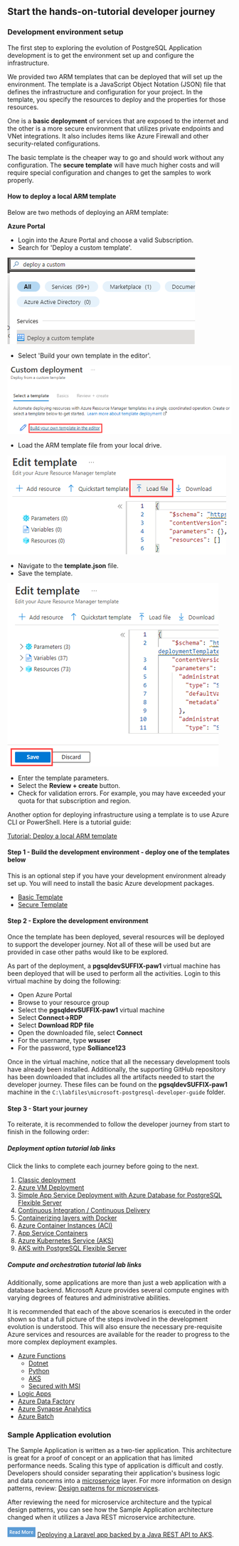 ## Start the hands-on-tutorial developer journey

### Development environment setup

The first step to exploring the evolution of PostgreSQL Application development is to get the environment set up and configure the infrastructure.

We provided two ARM templates that can be deployed that will set up the environment.  The template is a JavaScript Object Notation (JSON) file that defines the infrastructure and configuration for your project. In the template, you specify the resources to deploy and the properties for those resources.

One is a **basic deployment** of services that are exposed to the internet and the other is a more secure environment that utilizes private endpoints and VNet integrations.  It also includes items like Azure Firewall and other security-related configurations.

The basic template is the cheaper way to go and should work without any configuration.  The **secure template** will have much higher costs and will require special configuration and changes to get the samples to work properly.

#### How to deploy a local ARM template

Below are two methods of deploying an ARM template:

**Azure Portal**

- Login into the Azure Portal and choose a valid Subscription.
- Search for 'Deploy a custom template'.

![This image shows how to enter the Deploy a custom template wizard in the Azure portal.](media/search-for-custom-template.png "Entering the Deploy a custom template wizard")

- Select 'Build your own template in the editor'.

![This image shows the Build your own template in the editor button.](media/build-your-own-custom-template.png "Build your own template in the editor")

- Load the ARM template file from your local drive.

![This image shows how to load the ARM template from the local drive.](media/load-local-arm-template.png "Loading the ARM template")

- Navigate to the **template.json** file.
- Save the template.

![This image shows how to save the ARM template in the editor.](media/save-the-template.png "Saving the ARM template in the Azure editor")

- Enter the template parameters.
- Select the **Review + create** button.
- Check for validation errors. For example, you may have exceeded your quota for that subscription and region.

Another option for deploying infrastructure using a template is to use Azure CLI or PowerShell.  Here is a tutorial guide:

[Tutorial: Deploy a local ARM template](https://learn.microsoft.com/azure/azure-resource-manager/templates/deployment-tutorial-local-template?tabs=azure-cli)

#### Step 1 - Build the development environment - deploy one of the templates below

This is an optional step if you have your development environment already set up. You will need to install the basic Azure development packages.

- [Basic Template](https://github.com/Azure/azure-PostgreSQL/tree/master/DeveloperGuide/step-0-create-development-vm/basic-template/template.json)
- [Secure Template](https://github.com/Azure/azure-PostgreSQL/tree/master/DeveloperGuide/step-0-create-development-vm/basic-template/template-secure.json)

#### Step 2 - Explore the development environment

Once the template has been deployed, several resources will be deployed to support the developer journey.  Not all of these will be used but are provided in case other paths would like to be explored.

As part of the deployment, a **pgsqldevSUFFIX-paw1** virtual machine has been deployed that will be used to perform all the activities.  Login to this virtual machine by doing the following:

- Open Azure Portal
- Browse to your resource group
- Select the **pgsqldevSUFFIX-paw1** virtual machine
- Select **Connect->RDP**
- Select **Download RDP file**
- Open the downloaded file, select **Connect**
- For the username, type **wsuser**
- For the password, type **Solliance123**

Once in the virtual machine, notice that all the necessary development tools have already been installed.  Additionally, the supporting GitHub repository has been downloaded that includes all the artifacts needed to start the developer journey. These files can be found on the **pgsqldevSUFFIX-paw1** machine in the `C:\labfiles\microsoft-postgresql-developer-guide` folder.  

#### Step 3 - Start your journey

To reiterate, it is recommended to follow the developer journey from start to finish in the following order:

##### Deployment option tutorial lab links

Click the links to complete each journey before going to the next.

1. [Classic deployment](https://github.com/azure/azure-postgresql/tree/master/DeveloperGuide/step-2-developer-journey-steps/01-ClassicDeploy)
2. [Azure VM Deployment](https://github.com/azure/azure-postgresql/tree/master/DeveloperGuide/step-2-developer-journey-steps/02-01-CloudDeploy-Vm)
3. [Simple App Service Deployment with Azure Database for PostgreSQL Flexible Server](https://github.com/azure/azure-postgresql/tree/master/DeveloperGuide/step-2-developer-journey-steps/02-02-CloudDeploy-AppSvc)
4. [Continuous Integration / Continuous Delivery](https://github.com/azure/azure-postgresql/tree/master/DeveloperGuide/step-2-developer-journey-steps/02-03-CloudDeploy-CICD)
5. [Containerizing layers with Docker](https://github.com/azure/azure-postgresql/tree/master/DeveloperGuide/step-2-developer-journey-steps/03-00-Docker)
6. [Azure Container Instances (ACI)](https://github.com/azure/azure-postgresql/tree/master/DeveloperGuide/step-2-developer-journey-steps/03-01-CloudDeploy-ACI)
7. [App Service Containers](https://github.com/azure/azure-postgresql/tree/master/DeveloperGuide/step-2-developer-journey-steps/03-02-CloudDeploy-AppService-Container)
8. [Azure Kubernetes Service (AKS)](https://github.com/azure/azure-postgresql/tree/master/DeveloperGuide/step-2-developer-journey-steps/04-AKS)
9. [AKS with PostgreSQL Flexible Server](https://github.com/azure/azure-postgresql/tree/master/DeveloperGuide/step-2-developer-journey-steps/05-CloudDeploy-PostgreSQLFlex)

##### Compute and orchestration tutorial lab links

Additionally, some applications are more than just a web application with a database backend.  Microsoft Azure provides several compute engines with varying degrees of features and administrative abilities.

It is recommended that each of the above scenarios is executed in the order shown so that a full picture of the steps involved in the development evolution is understood.  This will also ensure the necessary pre-requisite Azure services and resources are available for the reader to progress to the more complex deployment examples.

- [Azure Functions](https://learn.microsoft.com/azure/azure-functions/functions-overview)
  - [Dotnet](https://github.com/azure/azure-postgresql/tree/master/DeveloperGuide/step-2-developer-journey-steps/06-01-FunctionApp-DotNet)
  - [Python](https://github.com/azure/azure-postgresql/tree/master/DeveloperGuide/step-2-developer-journey-steps/06-02-FunctionApp-Python)
  - [AKS](https://github.com/azure/azure-postgresql/tree/master/DeveloperGuide/step-2-developer-journey-steps/06-03-FunctionApp-AKS)
  - [Secured with MSI](https://github.com/azure/azure-postgresql/tree/master/DeveloperGuide/step-2-developer-journey-steps/06-04-FunctionApp-MSI)
- [Logic Apps](https://github.com/azure/azure-postgresql/tree/master/DeveloperGuide/step-2-developer-journey-steps/06-05-LogicApp)
- [Azure Data Factory](https://github.com/azure/azure-postgresql/tree/master/DeveloperGuide/step-2-developer-journey-steps/07-01-AzureDataFactory)
- [Azure Synapse Analytics](https://github.com/azure/azure-postgresql/tree/master/DeveloperGuide/step-2-developer-journey-steps/07-02-AzureSynapseAnalytics)
- [Azure Batch](https://github.com/azure/azure-postgresql/tree/master/DeveloperGuide/step-2-developer-journey-steps/07-03-AzureBatch)

### Sample Application evolution

The Sample Application is written as a two-tier application.  This architecture is great for a proof of concept or an application that has limited performance needs. Scaling this type of application is difficult and costly. Developers should consider separating their application's business logic and data concerns into a [microservice](https://azure.microsoft.com/solutions/microservice-applications/#solution-architectures) layer. For more information on design patterns, review: [Design patterns for microservices](https://learn.microsoft.com/azure/architecture/microservices/design/patterns).

After reviewing the need for microservice architecture and the typical design patterns, you can see how the Sample Application architecture changed when it utilizes a Java REST microservice architecture.

![Read more icon](media/read-more.png "Read more")  [Deploying a Laravel app backed by a Java REST API to AKS](https://github.com/azure/azure-postgresql/tree/master/DeveloperGuide/step-1-sample-apps/sample-php-app-rest).
